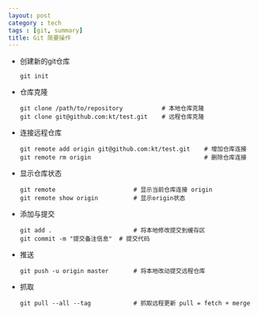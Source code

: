```yaml
---
layout: post
category : tech
tags : [git, summary]
title: Git 简要操作
---
```


* 创建新的git仓库

 	```
	git init
	```
	
* 仓库克隆

	```
	git clone /path/to/repository			# 本地仓库克隆
	git clone git@github.com:kt/test.git	# 远程仓库克隆
	```
	
* 连接远程仓库

	```
	git remote add origin git@github.com:kt/test.git 	# 增加仓库连接  
	git remote rm origin								# 删除仓库连接  
	```

* 显示仓库状态

	```
	git remote						# 显示当前仓库连接 origin  
	git remote show origin			# 显示origin状态  
	```

* 添加与提交

	```
	git add .						# 将本地修改提交到缓存区  
	git commit -m "提交备注信息"	# 提交代码  
	```

* 推送

	```
	git push -u origin master		# 将本地改动提交远程仓库  
	```

* 抓取

	```
	git pull --all --tag			# 抓取远程更新 pull = fetch + merge  
	```
